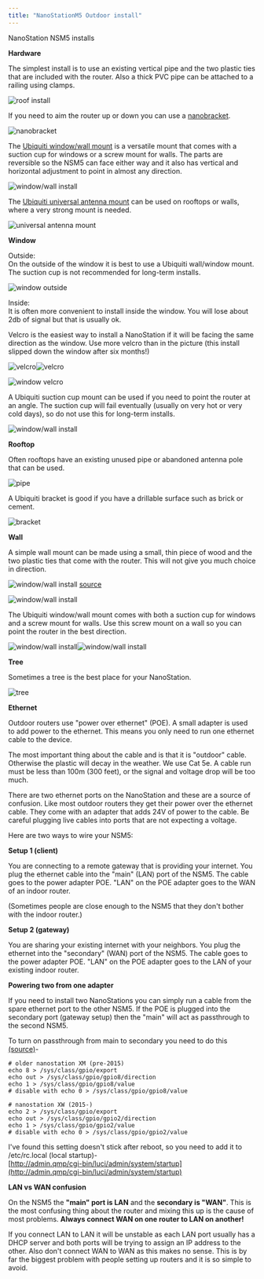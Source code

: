 ```yaml
---
title: "NanoStationM5 Outdoor install"
---
```


NanoStation NSM5 installs 


**Hardware**

The simplest install is to use an existing vertical pipe and the two plastic ties that are included with the router. Also a thick PVC pipe can be attached to a railing using clamps.

![roof install](/img/nsm5/roof-87.jpg)

If you need to aim the router up or down you can use a [nanobracket](https://www.streakwave.com/itemdesc.asp?ic=NBU001).

![nanobracket](/img/nsm5/nanobracket.jpg)

The [Ubiquiti window/wall mount](http://www.amazon.com/Ubiquiti-Networks-NanoStation-Window-Mount/dp/B004EHUR8U) is a versatile mount that comes with a suction cup for windows or a screw mount for walls. The parts are reversible so the NSM5 can face either way and it also has vertical and horizontal adjustment to point in almost any direction.

![window/wall install](/img/nsm5/ubiquiti-window-wall-mount.jpg)

The [Ubiquiti universal antenna mount](http://www.amazon.com/gp/product/B006J1WSGI/) can be used on rooftops or walls, where a very strong mount is needed.

![universal antenna mount](/img/nsm5/ubiquiti-universal-mount.jpg)


**Window**

Outside:  
On the outside of the window it is best to use a Ubiquiti wall/window mount. The suction cup is not recommended for long-term installs.

![window outside](/img/nsm5/window-cup-outside.jpg)

Inside:  
It is often more convenient to install inside the window. You will lose about 2db of signal but that is usually ok.

Velcro is the easiest way to install a NanoStation if it will be facing the same direction as the window. Use more velcro than in the picture (this install slipped down the window after six months!)

![velcro](/img/nsm5/velcro.jpg)![velcro](/img/nsm5/window-velcro-off.jpg)

![window velcro](/img/nsm5/window-velcro-on.jpg)

A Ubiquiti suction cup mount can be used if you need to point the router at an angle. The suction cup will fail eventually (usually on very hot or very cold days), so do not use this for long-term installs. 

![window/wall install](/img/nsm5/window-cup-inside.jpg)

**Rooftop**

Often rooftops have an existing unused pipe or abandoned antenna pole that can be used.

![pipe](/img/nsm5/pipe.jpg)

A Ubiquiti bracket is good if you have a drillable surface such as brick or cement.

![bracket](/img/nsm5/bracket-200.jpg)

**Wall**

A simple wall mount can be made using a small, thin piece of wood and the two plastic ties that come with the router. This will not give you much choice in direction.

![window/wall install](/img/nsm5/wall.jpg)
[source](https://www.telcoantennas.com.au/site/how-extend-wifi-coverage-using-ubiquiti-nanostation)

![window/wall install](/img/nsm5/wall-201.jpg)

The Ubiquiti window/wall mount comes with both a suction cup for windows and a screw mount for walls. Use this screw mount on a wall so you can point the router in the best direction.

![window/wall install](/img/nsm5/windowwall2.jpg)![window/wall install](/img/nsm5/windowwall.jpg)

**Tree**

Sometimes a tree is the best place for your NanoStation.

![tree](/img/nsm5/tree.jpg)

**Ethernet**

Outdoor routers use "power over ethernet" (POE). A small adapter is used to add power to the ethernet. This means you only need to run one ethernet cable to the device. 

The most important thing about the cable and is that it is "outdoor" cable. Otherwise the plastic will decay in the weather. We use Cat 5e. A cable run must be less than 100m (300 feet), or the signal and voltage drop will be too much.

There are two ethernet ports on the NanoStation and these are a source of confusion. Like most outdoor routers they get their power over the ethernet cable. They come with an adapter that adds 24V of power to the cable. Be careful plugging live cables into ports that are not expecting a voltage.

Here are two ways to wire your NSM5:

**Setup 1 (client)**

You are connecting to a remote gateway that is providing your internet. You plug the ethernet cable into the "main" (LAN) port of the NSM5. The cable goes to the power adapter POE. "LAN" on the POE adapter goes to the WAN of an indoor router. 

(Sometimes people are close enough to the NSM5 that they don't bother with the indoor router.)

**Setup 2 (gateway)**

You are sharing your existing internet with your neighbors. You plug the ethernet into the "secondary" (WAN) port of the NSM5. The cable goes to the power adapter POE. "LAN" on the POE adapter goes to the LAN of your existing indoor router.

**Powering two from one adapter**

If you need to install two NanoStations you can simply run a cable from the spare ethernet port to the other NSM5. If the POE is plugged into the secondary port (gateway setup) then the "main" will act as passthrough to the second NSM5.

To turn on passthrough from main to secondary you need to do this [(source)](https://wiki.openwrt.org/toh/ubiquiti/nanostationm5)-  

```
# older nanostation XM (pre-2015)
echo 8 > /sys/class/gpio/export
echo out > /sys/class/gpio/gpio8/direction
echo 1 > /sys/class/gpio/gpio8/value
# disable with echo 0 > /sys/class/gpio/gpio8/value
```

```
# nanostation XW (2015-)
echo 2 > /sys/class/gpio/export
echo out > /sys/class/gpio/gpio2/direction
echo 1 > /sys/class/gpio/gpio2/value
# disable with echo 0 > /sys/class/gpio/gpio2/value
```

I've found this setting doesn't stick after reboot, so you need to add it to /etc/rc.local (local startup)-  
[http://admin.qmp/cgi-bin/luci/admin/system/startup](http://admin.qmp/cgi-bin/luci/admin/system/startup)


**LAN vs WAN confusion**

On the NSM5 the **"main" port is LAN** and the **secondary is "WAN"**. This is the most confusing thing about the router and mixing this up is the cause of most problems. **Always connect WAN on one router to LAN on another!**

If you connect LAN to LAN it will be unstable as each LAN port usually has a DHCP server and both ports will be trying to assign an IP address to the other. Also don't connect WAN to WAN as this makes no sense. This is by far the biggest problem with people setting up routers and it is so simple to avoid.  

